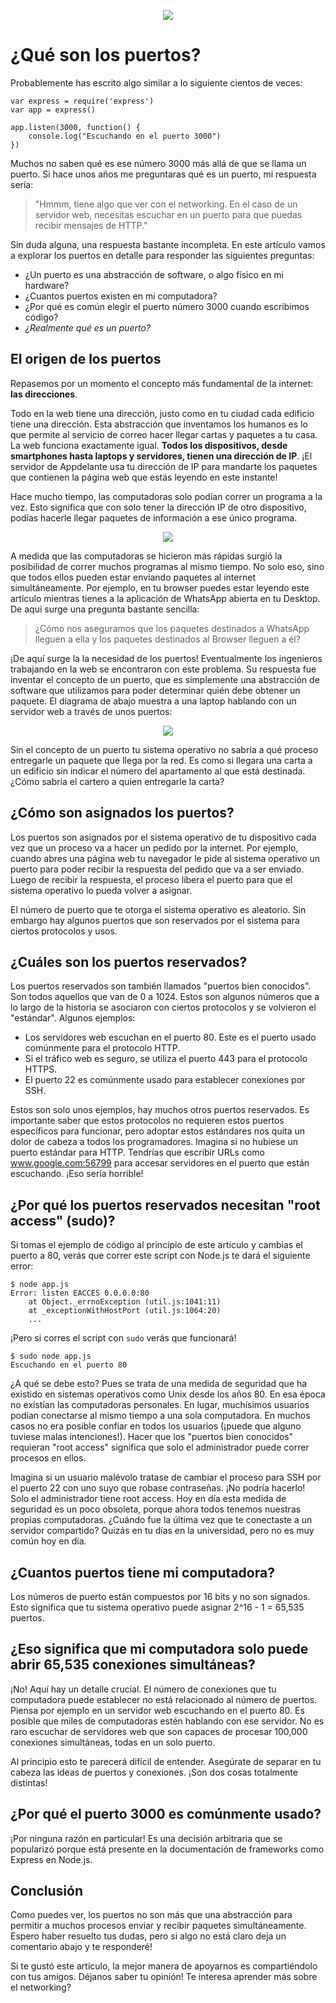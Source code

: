 <p align="center">
  <img src="https://github.com/macadev/Appdelante-Articulos/blob/master/imagenes/puertos_banner.png"/>
</p>

# ¿Qué son los puertos?

Probablemente has escrito algo similar a lo siguiente cientos de veces:
```
var express = require('express')
var app = express()

app.listen(3000, function() {
	console.log("Escuchando en el puerto 3000")
})
```
Muchos no saben qué es ese número 3000 más allá de que se llama un puerto. Si hace unos años me preguntaras qué es un puerto, mi respuesta sería:

> "Hmmm, tiene algo que ver con el networking. En el caso de un servidor web, necesitas escuchar en un puerto para que puedas recibir mensajes de HTTP."

Sin duda alguna, una respuesta bastante incompleta. En este artículo vamos a explorar los puertos en detalle para responder las siguientes preguntas:

- ¿Un puerto es una abstracción de software, o algo físico en mi hardware?
- ¿Cuantos puertos existen en mi computadora?
- ¿Por qué es común elegir el puerto número 3000 cuando escribimos código?
- *¿Realmente qué es un puerto?*

## El origen de los puertos

Repasemos por un momento el concepto más fundamental de la internet: **las direcciones**. 

Todo en la web tiene una dirección, justo como en tu ciudad cada edificio tiene una dirección. Esta abstracción que inventamos los humanos es lo que permite al servicio de correo hacer llegar cartas y paquetes a tu casa. La web funciona exactamente igual. __Todos los dispositivos, desde smartphones hasta laptops y servidores, tienen una dirección de IP__. ¡El servidor de Appdelante usa tu dirección de IP para mandarte los paquetes que contienen la página web que estás leyendo en este instante!

Hace mucho tiempo, las computadoras solo podían correr un programa a la vez. Esto significa que con solo tener la dirección IP de otro dispositivo, podías hacerle llegar paquetes de información a ese único programa.

<p align="center">
  <img src="https://github.com/macadev/Appdelante-Articulos/blob/master/imagenes/ports_explained.png"/>
</p>

A medida que las computadoras se hicieron más rápidas surgió la posibilidad de correr muchos programas al mismo tiempo. No solo eso, sino que todos ellos pueden estar enviando paquetes al internet simultáneamente. Por ejemplo, en tu browser puedes estar leyendo este artículo mientras tienes a la aplicación de WhatsApp abierta en tu Desktop. De aquí surge una pregunta bastante sencilla:

> ¿Cómo nos aseguramos que los paquetes destinados a WhatsApp lleguen a ella y los paquetes destinados al Browser lleguen a él?

¡De aquí surge la la necesidad de los puertos! Eventualmente los ingenieros trabajando en la web se encontraron con este problema. Su respuesta fue inventar el concepto de un puerto, que es simplemente una abstracción de software que utilizamos para poder determinar quién debe obtener un paquete. El diagrama de abajo muestra a una laptop hablando con un servidor web a través de unos puertos:

<p align="center">
  <img src="https://github.com/macadev/Appdelante-Articulos/blob/master/imagenes/ports_explained_2.png"/>
</p>

Sin el concepto de un puerto tu sistema operativo no sabría a qué proceso entregarle un paquete que llega por la red. Es como si llegara una carta a un edificio sin indicar el número del apartamento al que está destinada. ¿Cómo sabría el cartero a quien entregarle la carta?

## ¿Cómo son asignados los puertos?

Los puertos son asignados por el sistema operativo de tu dispositivo cada vez que un proceso va a hacer un pedido por la internet. Por ejemplo, cuando abres una página web tu navegador le pide al sistema operativo un puerto para poder recibir la respuesta del pedido que va a ser enviado. Luego de recibir la respuesta, el proceso libera el puerto para que el sistema operativo lo pueda volver a asignar.

El número de puerto que te otorga el sistema operativo es aleatorio. Sin embargo hay algunos puertos que son reservados por el sistema para ciertos protocolos y usos.

## ¿Cuáles son los puertos reservados?

Los puertos reservados son también llamados "puertos bien conocidos". Son todos aquellos que van de 0 a 1024. Estos son algunos números que a lo largo de la historia se asociaron con ciertos protocolos y se volvieron el "estándar". Algunos ejemplos:

- Los servidores web escuchan en el puerto 80. Este es el puerto usado comúnmente para el protocolo HTTP.
- Si el tráfico web es seguro, se utiliza el puerto 443 para el protocolo HTTPS.
- El puerto 22 es comúnmente usado para establecer conexiones por SSH.

Estos son solo unos ejemplos, hay muchos otros puertos reservados. Es importante saber que estos protocolos no requieren estos puertos específicos para funcionar, pero adoptar estos estándares nos quita un dolor de cabeza a todos los programadores. Imagina si no hubiese un puerto estándar para HTTP. Tendrías que escribir URLs como www.google.com:56799 para accesar servidores en el puerto que están escuchando. ¡Eso sería horrible!

## ¿Por qué los puertos reservados necesitan "root access" (sudo)?

Si tomas el ejemplo de código al principio de este artículo y cambias el puerto a 80, verás que correr este script con Node.js te dará el siguiente error:

```
$ node app.js
Error: listen EACCES 0.0.0.0:80
    at Object._errnoException (util.js:1041:11)
    at _exceptionWithHostPort (util.js:1064:20)
    ...
```

¡Pero si corres el script con `sudo` verás que funcionará!


```
$ sudo node app.js
Escuchando en el puerto 80
```

¿A qué se debe esto? Pues se trata de una medida de seguridad que ha existido en sistemas operativos como Unix desde los años 80. En esa época no existían las computadoras personales. En lugar, muchísimos usuarios podían conectarse al mismo tiempo a una sola computadora. En muchos casos no era posible confiar en todos los usuarios (¡puede que alguno tuviese malas intenciones!). Hacer que los "puertos bien conocidos" requieran "root access" significa que solo el administrador puede correr procesos en ellos. 

Imagina si un usuario malévolo tratase de cambiar el proceso para SSH por el puerto 22 con uno suyo que robase contraseñas. ¡No podría hacerlo! Solo el administrador tiene root access. Hoy en día esta medida de seguridad es un poco obsoleta, porque ahora todos tenemos nuestras propias computadoras. ¿Cuándo fue la última vez que te conectaste a un servidor compartido? Quizás en tu días en la universidad, pero no es muy común hoy en día.

## ¿Cuantos puertos tiene mi computadora?

Los números de puerto están compuestos por 16 bits y no son signados. Esto significa que tu sistema operativo puede asignar 2^16 - 1 = 65,535 puertos.

## ¿Eso significa que mi computadora solo puede abrir 65,535 conexiones simultáneas?

¡No! Aquí hay un detalle crucial. El número de conexiones que tu computadora puede establecer no está relacionado al número de puertos. Piensa por ejemplo en un servidor web escuchando en el puerto 80. Es posible que miles de computadoras estén hablando con ese servidor. No es raro escuchar de servidores web que son capaces de procesar 100,000 conexiones simultáneas, todas en un solo puerto.

Al principio esto te parecerá difícil de entender. Asegúrate de separar en tu cabeza las ideas de puertos y conexiones. ¡Son dos cosas totalmente distintas!

## ¿Por qué el puerto 3000 es comúnmente usado?

¡Por ninguna razón en particular! Es una decisión arbitraria que se popularizó porque está presente en la documentación de frameworks como Express en Node.js.

## Conclusión

Como puedes ver, los puertos no son más que una abstracción para permitir a muchos procesos enviar y recibir paquetes simultáneamente. Espero haber resuelto tus dudas, pero si algo no está claro deja un comentario abajo y te responderé!

Si te gustó este artículo, la mejor manera de apoyarnos es compartiéndolo con tus amigos. Déjanos saber tu opinión! Te interesa aprender más sobre el networking?

